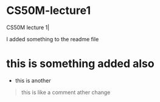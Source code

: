 # CS50M-lecture1
CS50M lecture 1|

I added something to the readme file

# this is something added also

- this is another

> this is like a comment
ather change
